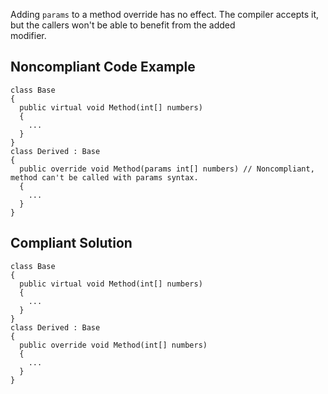 
Adding `params` to a method override has no effect. The compiler accepts it, but the callers won't be able to benefit from the added<br>modifier.

## Noncompliant Code Example


    class Base
    {
      public virtual void Method(int[] numbers)
      {
        ...
      }
    }
    class Derived : Base
    {
      public override void Method(params int[] numbers) // Noncompliant, method can't be called with params syntax.
      {
        ...
      }
    }


## Compliant Solution


    class Base
    {
      public virtual void Method(int[] numbers)
      {
        ...
      }
    }
    class Derived : Base
    {
      public override void Method(int[] numbers)
      {
        ...
      }
    }

